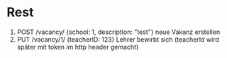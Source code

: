 # Rest




1) POST /vacancy/      {school: 1, description: "test"}      neue Vakanz erstellen   
2) PUT  /vacancy/1/     {teacherID: 123}                     Lehrer bewirbt sich (teacherId wird später mit token im http header gemacht)
